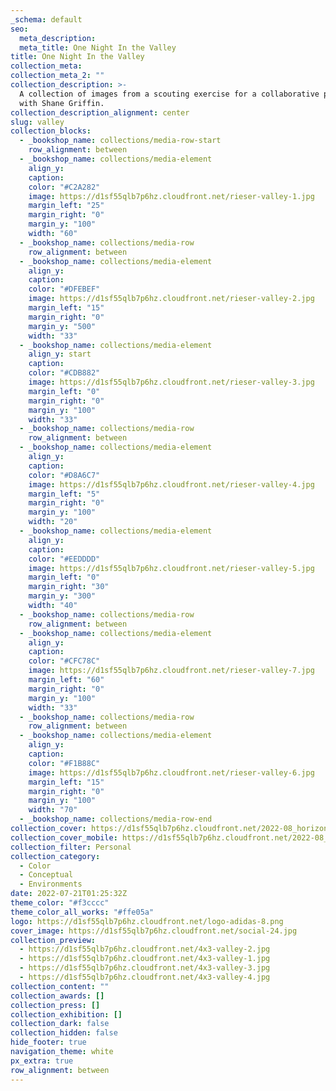 ```yaml
---
_schema: default
seo:
  meta_description:
  meta_title: One Night In the Valley
title: One Night In the Valley
collection_meta:
collection_meta_2: ""
collection_description: >-
  A collection of images from a scouting exercise for a collaborative project
  with Shane Griffin.
collection_description_alignment: center
slug: valley
collection_blocks:
  - _bookshop_name: collections/media-row-start
    row_alignment: between
  - _bookshop_name: collections/media-element
    align_y:
    caption:
    color: "#C2A282"
    image: https://d1sf55qlb7p6hz.cloudfront.net/rieser-valley-1.jpg
    margin_left: "25"
    margin_right: "0"
    margin_y: "100"
    width: "60"
  - _bookshop_name: collections/media-row
    row_alignment: between
  - _bookshop_name: collections/media-element
    align_y:
    caption:
    color: "#DFEBEF"
    image: https://d1sf55qlb7p6hz.cloudfront.net/rieser-valley-2.jpg
    margin_left: "15"
    margin_right: "0"
    margin_y: "500"
    width: "33"
  - _bookshop_name: collections/media-element
    align_y: start
    caption:
    color: "#CDB882"
    image: https://d1sf55qlb7p6hz.cloudfront.net/rieser-valley-3.jpg
    margin_left: "0"
    margin_right: "0"
    margin_y: "100"
    width: "33"
  - _bookshop_name: collections/media-row
    row_alignment: between
  - _bookshop_name: collections/media-element
    align_y:
    caption:
    color: "#D8A6C7"
    image: https://d1sf55qlb7p6hz.cloudfront.net/rieser-valley-4.jpg
    margin_left: "5"
    margin_right: "0"
    margin_y: "100"
    width: "20"
  - _bookshop_name: collections/media-element
    align_y:
    caption:
    color: "#EEDDDD"
    image: https://d1sf55qlb7p6hz.cloudfront.net/rieser-valley-5.jpg
    margin_left: "0"
    margin_right: "30"
    margin_y: "300"
    width: "40"
  - _bookshop_name: collections/media-row
    row_alignment: between
  - _bookshop_name: collections/media-element
    align_y:
    caption:
    color: "#CFC78C"
    image: https://d1sf55qlb7p6hz.cloudfront.net/rieser-valley-7.jpg
    margin_left: "60"
    margin_right: "0"
    margin_y: "100"
    width: "33"
  - _bookshop_name: collections/media-row
    row_alignment: between
  - _bookshop_name: collections/media-element
    align_y:
    caption:
    color: "#F1B88C"
    image: https://d1sf55qlb7p6hz.cloudfront.net/rieser-valley-6.jpg
    margin_left: "15"
    margin_right: "0"
    margin_y: "100"
    width: "70"
  - _bookshop_name: collections/media-row-end
collection_cover: https://d1sf55qlb7p6hz.cloudfront.net/2022-08_horizontal-covers-12.jpg
collection_cover_mobile: https://d1sf55qlb7p6hz.cloudfront.net/2022-08_vertical-covers-10.jpg
collection_filter: Personal
collection_category:
  - Color
  - Conceptual
  - Environments
date: 2022-07-21T01:25:32Z
theme_color: "#f3cccc"
theme_color_all_works: "#ffe05a"
logo: https://d1sf55qlb7p6hz.cloudfront.net/logo-adidas-8.png
cover_image: https://d1sf55qlb7p6hz.cloudfront.net/social-24.jpg
collection_preview:
  - https://d1sf55qlb7p6hz.cloudfront.net/4x3-valley-2.jpg
  - https://d1sf55qlb7p6hz.cloudfront.net/4x3-valley-1.jpg
  - https://d1sf55qlb7p6hz.cloudfront.net/4x3-valley-3.jpg
  - https://d1sf55qlb7p6hz.cloudfront.net/4x3-valley-4.jpg
collection_content: ""
collection_awards: []
collection_press: []
collection_exhibition: []
collection_dark: false
collection_hidden: false
hide_footer: true
navigation_theme: white
px_extra: true
row_alignment: between
---
```


